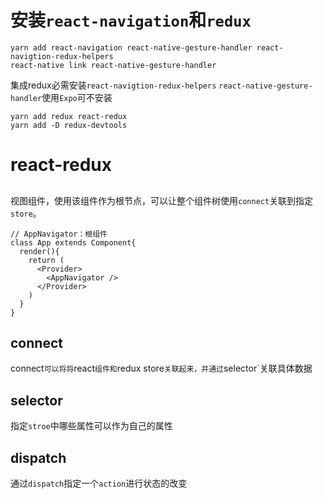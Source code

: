 
# 安装`react-navigation`和`redux`
```
yarn add react-navigation react-native-gesture-handler react-navigtion-redux-helpers
react-native link react-native-gesture-handler
```

集成redux必需安装`react-navigtion-redux-helpers`
`react-native-gesture-handler`使用`Expo`可不安装

```
yarn add redux react-redux 
yarn add -D redux-devtools
```

# react-redux
## <Provider>
视图组件，使用该组件作为根节点，可以让整个组件树使用`connect`关联到指定`store`。
```JS
// AppNavigator：根组件
class App extends Component{
  render(){
    return (
      <Provider>
        <AppNavigator />
      </Provider>
    )
  }
}

```
## connect
connect`可以将将`react`组件和`redux store`关联起来，并通过`selector`关联具体数据

## selector
指定`stroe`中哪些属性可以作为自己的属性

## dispatch
通过`dispatch`指定一个`action`进行状态的改变